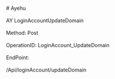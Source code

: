<br>#     Ayehu</br>
<br>AY LoginAccountUpdateDomain</br>
<br>Method: Post</br>
<br>OperationID: LoginAccount_UpdateDomain</br>
<br>EndPoint:</br>
<br>/Api/loginAccount/updateDomain</br>
